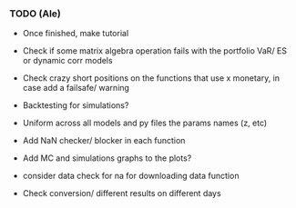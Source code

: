 ### TODO (Ale)

- Once finished, make tutorial

- Check if some matrix algebra operation fails with the portfolio VaR/ ES or dynamic corr models

- Check crazy short positions on the functions that use x monetary, in case add a failsafe/ warning

- Backtesting for simulations?

- Uniform across all models and py files the params names (z, etc)

- Add NaN checker/ blocker in each function

- Add MC and simulations graphs to the plots?

- consider data check for na for downloading data function

- Check conversion/ different results on different days